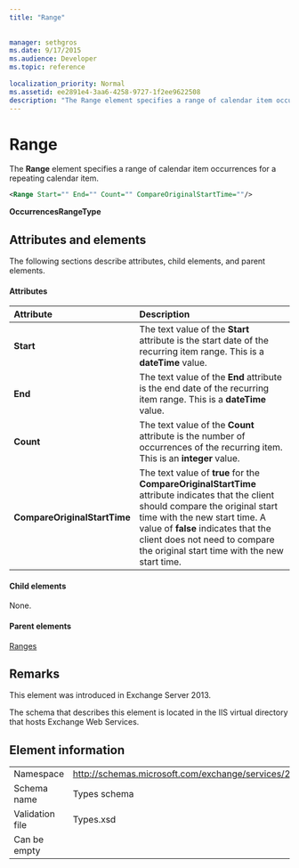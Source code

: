 ```yaml
---
title: "Range"
 
 
manager: sethgros
ms.date: 9/17/2015
ms.audience: Developer
ms.topic: reference
 
localization_priority: Normal
ms.assetid: ee2891e4-3aa6-4258-9727-1f2ee9622508
description: "The Range element specifies a range of calendar item occurrences for a repeating calendar item."
---
```


# Range

The **Range** element specifies a range of calendar item occurrences for a repeating calendar item. 
  
```XML
<Range Start="" End="" Count="" CompareOriginalStartTime=""/>
```

 **OccurrencesRangeType**
## Attributes and elements

The following sections describe attributes, child elements, and parent elements.
  
#### Attributes

|**Attribute**|**Description**|
|:-----|:-----|
|**Start** <br/> |The text value of the **Start** attribute is the start date of the recurring item range. This is a **dateTime** value.  <br/> |
|**End** <br/> |The text value of the **End** attribute is the end date of the recurring item range. This is a **dateTime** value.  <br/> |
|**Count** <br/> |The text value of the **Count** attribute is the number of occurrences of the recurring item. This is an **integer** value.  <br/> |
|**CompareOriginalStartTime** <br/> |The text value of **true** for the **CompareOriginalStartTime** attribute indicates that the client should compare the original start time with the new start time. A value of **false** indicates that the client does not need to compare the original start time with the new start time.  <br/> |
   
#### Child elements

None.
  
#### Parent elements

[Ranges](ranges.md)
  
## Remarks

This element was introduced in Exchange Server 2013.
  
The schema that describes this element is located in the IIS virtual directory that hosts Exchange Web Services.
  
## Element information

|||
|:-----|:-----|
|Namespace  <br/> |http://schemas.microsoft.com/exchange/services/2006/types  <br/> |
|Schema name  <br/> |Types schema  <br/> |
|Validation file  <br/> |Types.xsd  <br/> |
|Can be empty  <br/> ||
   

